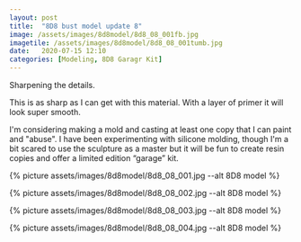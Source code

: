 ```yaml
---
layout: post
title:  "8D8 bust model update 8"
image: /assets/images/8d8model/8d8_08_001fb.jpg
imagetile: /assets/images/8d8model/8d8_08_001tumb.jpg
date:   2020-07-15 12:10
categories: [Modeling, 8D8 Garagr Kit]
---
```

Sharpening the details.

<!--more-->

This is as sharp as I can get with this material. With a layer of primer it will look super smooth.

I'm considering making a mold and casting at least one copy that I can paint and "abuse". I have been experimenting with silicone molding, though I'm a bit scared to use the sculpture as a master but it will be fun to create resin copies and offer a limited edition “garage” kit.

{% picture assets/images/8d8model/8d8_08_001.jpg --alt 8D8 model %}

{% picture assets/images/8d8model/8d8_08_002.jpg --alt 8D8 model %}

{% picture assets/images/8d8model/8d8_08_003.jpg --alt 8D8 model %}

{% picture assets/images/8d8model/8d8_08_004.jpg --alt 8D8 model %}



